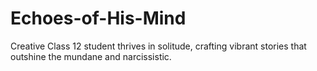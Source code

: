 # Echoes-of-His-Mind
Creative Class 12 student thrives in solitude, crafting vibrant stories that outshine the mundane and narcissistic.
